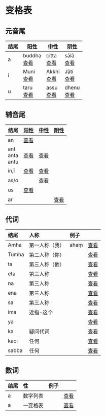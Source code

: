 # 变格表

## 元音尾

| 结尾 | [阳性](masculine.md) | [中性](neutral.md) |[阴性](feminine.md)|
| - | - | - |-|
| a |buddha<br>[查看](a-masculine.md)|citta<br>[查看](a-neutral.md)|sālā<br>[查看](a-feminine.md)|
| i |Muni<br>[查看](i-masculine.md)|Akkhi<br>[查看](i-neutral.md)|Jāti<br>[查看](i-feminine.md)|
| u |taru<br>[查看](u-masculine.md)|assu<br>[查看](u-neutral.md)|dhenu<br>[查看](u-feminine.md)|

## 辅音尾

| 结尾 |[阳性](masculine.md)|[中性](neutral.md)|[阴性](feminine.md)|
| ---------- | ------------- | -------- |-------- |
| an |[查看](an-masculine.md)|
| ant<br>anta<br>antu |[查看](ant-masculine.md)|[查看](ant-neutral.md)||
| in,ī |[查看](in-masculine.md)|[查看](in-neutral.md)||
| as/o ||[查看](as-neutral.md)||
| us |[查看](us.md)|     ||
| ar ||     |[查看](ar.md)|


## 代词

| 结尾 | 人称 | 例子 |  |
| :--- | :--- | :--- | :--- |
| Amha | 第一人称（我） | ahaṃ | [查看](amha.md) |
| Tumha | 第二人称（你） |  | [查看](a-masculine.md) |
| ta | 第三人称（他） |  | [查看](a-masculine.md) |
| eta | 第三人称 |  | [查看](a-masculine.md) |
| na | 第三人称 |  | [查看](a-masculine.md) |
| ena | 第三人称 |  | [查看](a-masculine.md) |
| sa | 第三人称 |  | [查看](a-masculine.md) |
| ima | 近指-这个 |  | [查看](ima.md) |
| ya |  |  | [查看](a-masculine.md) |
| ka | 疑问代词 |  | [查看](a-masculine.md) |
| kaci | 任何 |  | [查看](a-masculine.md) |
| sabba | 任何 |  | [查看](a-masculine.md) |

## 数词

| 结尾 | 性 | 例子 |  |
| :--- | :--- | :--- | :--- |
| a | 数字列表 |  | [查看](a-masculine.md) |
| a | 一变格表 |  | [查看](a-masculine.md) |

